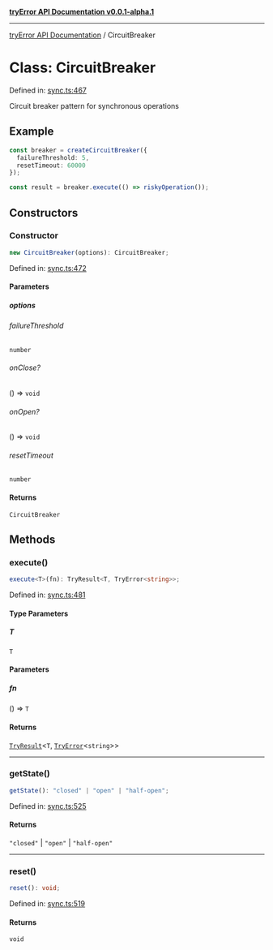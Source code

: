 [**tryError API Documentation v0.0.1-alpha.1**](../index.md)

***

[tryError API Documentation](../index.md) / CircuitBreaker

# Class: CircuitBreaker

Defined in: [sync.ts:467](https://github.com/oconnorjohnson/tryError/blob/e3ae0308069a4fba073f4543d527ad76373db795/src/sync.ts#L467)

Circuit breaker pattern for synchronous operations

## Example

```typescript
const breaker = createCircuitBreaker({
  failureThreshold: 5,
  resetTimeout: 60000
});

const result = breaker.execute(() => riskyOperation());
```

## Constructors

### Constructor

```ts
new CircuitBreaker(options): CircuitBreaker;
```

Defined in: [sync.ts:472](https://github.com/oconnorjohnson/tryError/blob/e3ae0308069a4fba073f4543d527ad76373db795/src/sync.ts#L472)

#### Parameters

##### options

###### failureThreshold

`number`

###### onClose?

() => `void`

###### onOpen?

() => `void`

###### resetTimeout

`number`

#### Returns

`CircuitBreaker`

## Methods

### execute()

```ts
execute<T>(fn): TryResult<T, TryError<string>>;
```

Defined in: [sync.ts:481](https://github.com/oconnorjohnson/tryError/blob/e3ae0308069a4fba073f4543d527ad76373db795/src/sync.ts#L481)

#### Type Parameters

##### T

`T`

#### Parameters

##### fn

() => `T`

#### Returns

[`TryResult`](../type-aliases/TryResult.md)\<`T`, [`TryError`](../interfaces/TryError.md)\<`string`\>\>

***

### getState()

```ts
getState(): "closed" | "open" | "half-open";
```

Defined in: [sync.ts:525](https://github.com/oconnorjohnson/tryError/blob/e3ae0308069a4fba073f4543d527ad76373db795/src/sync.ts#L525)

#### Returns

`"closed"` \| `"open"` \| `"half-open"`

***

### reset()

```ts
reset(): void;
```

Defined in: [sync.ts:519](https://github.com/oconnorjohnson/tryError/blob/e3ae0308069a4fba073f4543d527ad76373db795/src/sync.ts#L519)

#### Returns

`void`
